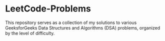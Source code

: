 # LeetCode-Problems

This repository serves as a collection of my solutions to various GeeksforGeeks Data Structures and Algorithms (DSA) problems, organized by the level of difficulty.
